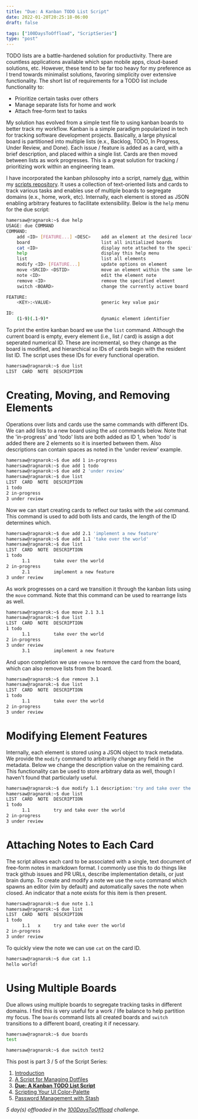 ```yaml
---
title: "Due: A Kanban TODO List Script"
date: 2022-01-20T20:25:18-06:00
draft: false

tags: ["100DaysToOffload", "ScriptSeries"]
type: "post"
---
```


TODO lists are a battle-hardened solution for productivity. There are countless applications available which span mobile apps, cloud-based solutions, etc. However, these tend to be far too heavy for my preference as I trend towards minimalist solutions, favoring simplicity over extensive functionality. The short list of requirements for a TODO list include functionality to:
- Prioritize certain tasks over others
- Manage separate lists for home and work
- Attach free-form text to tasks

My solution has evolved from a simple text file to using kanban boards to better track my workflow. Kanban is a simple paradigm popularized in tech for tracking software development projects. Basically, a large physical board is partitioned into multiple lists (e.x., Backlog, TODO, In Progress, Under Review, and Done). Each issue / feature is added as a card, with a brief description, and placed within a single list. Cards are then moved between lists as work progresses. This is a great solution for tracking / prioritizing work within an engineering team.

I have incorporated the kanban philosophy into a script, namely [due](https://github.com/hamersaw/scripts/blob/master/due), within my [scripts repository](https://github.com/hamersaw/scripts). It uses a collection of text-oriented lists and cards to track various tasks and enables use of multiple boards to segregate domains (e.x., home, work, etc). Internally, each element is stored as JSON enabling arbitrary features to facilitate extensibility. Below is the `help` menu for the due script:

```bash
hamersaw@ragnarok:~$ due help
USAGE: due COMMAND
COMMAND:
    add <ID> [FEATURE...] <DESC>    add an element at the desired location
    board                           list all initialized boards
    cat <ID>                        display note attached to the specified element
    help                            display this help menu
    list                            list all elements
    modify <ID> [FEATURE...]        update options on element
    move <SRCID> <DSTID>            move an element within the same level
    note <ID>                       edit the element note
    remove <ID>                     remove the specified element
    switch <BOARD>                  change the currently active board

FEATURE:
    <KEY>:<VALUE>                   generic key value pair

ID:
    (1-9)(.1-9)*                    dynamic element identifier
```

To print the entire kanban board we use the `list` command. Although the current board is empty, every element (i.e., list / card) is assign a dot seperated numerical ID. These are incremental, so they change as the board is modified, and hierarchical so IDs of cards begin with the resident list ID. The script uses these IDs for every functional operation.

```bash
hamersaw@ragnarok:~$ due list
LIST  CARD  NOTE  DESCRIPTION
```

# Creating, Moving, and Removing Elements
Operations over lists and cards use the same commands with different IDs.
We can add lists to a new board using the `add` commands below. Note that the 'in-progress' and 'todo' lists are both added as ID 1, when 'todo' is added there are 2 elements so it is inserted between them. Also descriptions can contain spaces as noted in the 'under review' example.

```bash
hamersaw@ragnarok:~$ due add 1 in-progress
hamersaw@ragnarok:~$ due add 1 todo
hamersaw@ragnarok:~$ due add 2 'under review'
hamersaw@ragnarok:~$ due list
LIST  CARD  NOTE  DESCRIPTION
1 todo
2 in-progress
3 under review
```

Now we can start creating cards to reflect our tasks with the `add` command. This command is used to add both lists and cards, the length of the ID determines which.

```bash
hamersaw@ragnarok:~$ due add 2.1 'implement a new feature'
hamersaw@ragnarok:~$ due add 1.1 'take over the world'
hamersaw@ragnarok:~$ due list
LIST  CARD  NOTE  DESCRIPTION
1 todo
      1.1         take over the world
2 in-progress
      2.1         implement a new feature
3 under review
```

As work progresses on a card we transition it through the kanban lists using the `move` command. Note that this command can be used to rearrange lists as well.

```bash
hamersaw@ragnarok:~$ due move 2.1 3.1
hamersaw@ragnarok:~$ due list
LIST  CARD  NOTE  DESCRIPTION
1 todo
      1.1         take over the world
2 in-progress
3 under review
      3.1         implement a new feature
```

And upon completion we use `remove` to remove the card from the board, which can also remove lists from the board.

```bash
hamersaw@ragnarok:~$ due remove 3.1
hamersaw@ragnarok:~$ due list
LIST  CARD  NOTE  DESCRIPTION
1 todo
      1.1         take over the world
2 in-progress
3 under review
```

# Modifying Element Features
Internally, each element is stored using a JSON object to track metadata. We provide the `modify` command to arbitrarily change any field in the metadata. Below we change the description value on the remaining card. This functionality can be used to store arbitrary data as well, though I haven't found that particularly useful.

```bash
hamersaw@ragnarok:~$ due modify 1.1 description:'try and take over the world'
hamersaw@ragnarok:~$ due list
LIST  CARD  NOTE  DESCRIPTION
1 todo
      1.1         try and take over the world
2 in-progress
3 under review
```

# Attaching Notes to Each Card
The script allows each card to be associated with a single, text document of free-form notes in markdown format. I commonly use this to do things like track github issues and PR URLs, describe implementation details, or just brain dump. To create and modify a note we use the `note` command which spawns an editor (vim by default) and automatically saves the note when closed. An indicator that a note exists for this item is then present.

```bash
hamersaw@ragnarok:~$ due note 1.1
hamersaw@ragnarok:~$ due list
LIST  CARD  NOTE  DESCRIPTION
1 todo
      1.1   x     try and take over the world
2 in-progress
3 under review
```

To quickly view the note we can use `cat` on the card ID.

```bash
hamersaw@ragnarok:~$ due cat 1.1
hello world!
```

# Using Multiple Boards
Due allows using multiple boards to segregate tracking tasks in different domains. I find this is very useful for a work / life balance to help partition my focus. The `boards` command lists all created boards and `switch` transitions to a different board, creating it if necessary.

```bash
hamersaw@ragnarok:~$ due boards
test
```

```bash
hamersaw@ragnarok:~$ due switch test2
```

This post is part 3 / 5 of the Script Series:
1. [Introduction](/posts/2022.01.14-introducing-script-series)
2. [A Script for Managing Dotfiles](/posts/2022.01.18-a-script-for-managing-dotfiles)
3. [**Due: A Kanban TODO List Script**](/posts/2022.01.20-due-a-kanban-todo-list-script)
4. [Scripting Your UI Color-Palette](/posts/2022.03.03-scripting-your-ui-color-palette)
5. [Password Management with Stash](/posts/2022.04.12-password-management-with-stash)

_5 day(s) offloaded in the [100DaysToOffload](https://100daystooffload.com/) challenge._
